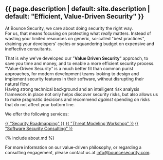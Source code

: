 ---
---

<section id="section-intro" class="evenrow">
<a id="intro" class="anchor"></a>
<div class="section">

# {{ page.description | default: site.description | default: "Efficient, Value-Driven Security" }}

</div>
</section>

<section id="section-approach" class="oddrow">
<a id="approach" class="anchor"></a>
<div class="section">

At Bounce Security, we care about doing security the right way.   
For us, that means focusing on protecting what *really* matters. Instead of wasting your limited resources on generic, so-called "best practices", draining your developers' cycles or squandering budget on expensive and ineffective consultants.  

That is why we've developed our "**Value Driven Security**" approach, to save you time and money, and to enable a more efficient security process.   
"Value-Driven Security" is a much better fit than common purist approaches, for modern development teams looking to design and implement security features in their software, without disrupting their natural flow.   
Having strong technical background and an intelligent risk analysis framework in place not only helps discover security risks, but also allows us to make pragmatic decisions and recommend *against* spending on risks that do not affect your bottom line. 
</div>
</section>

<section id="section-services" class="evenrow">
<a id="services" class="anchor"></a>
<div class="section">

We offer the following services:   

<a href="{{ _data.SecurityRoadmapping }}">{{ "Security Roadmapping" }}</a>
<a href="{{ _data.ThreatModelingWorkshop }}">{{ "Threat Modeling Workshop" }}</a>
<a href="{{ _data.SoftwareSecurityConsulting }}">{{ "Software Security Consulting" }}</a>

</div>
</section>

<section id="section-about" class="oddrow">
<a id="about" class="anchor"></a>
{% include about.md %}
</section>

<section id="section-contact" class="evenrow">
<a id="contact" class="anchor"></a>
<div class="section">  

For more information on our value-driven philosophy, or regarding a consulting engagement, please contact us at [info@bouncesecurity.com](mailto:info@bouncesecurity.com). 
</div>
</section>
